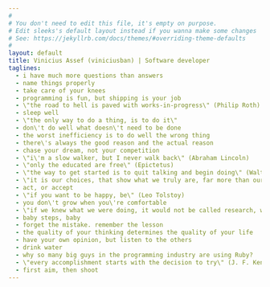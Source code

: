 ```yaml
---
#
# You don't need to edit this file, it's empty on purpose.
# Edit sleeks's default layout instead if you wanna make some changes
# See: https://jekyllrb.com/docs/themes/#overriding-theme-defaults
#
layout: default
title: Vinicius Assef (viniciusban) | Software developer
taglines:
  - i have much more questions than answers
  - name things properly
  - take care of your knees
  - programming is fun, but shipping is your job
  - \"the road to hell is paved with works-in-progress\" (Philip Roth)
  - sleep well
  - \"the only way to do a thing, is to do it\"
  - don\'t do well what doesn\'t need to be done
  - the worst inefficiency is to do well the wrong thing
  - there\'s always the good reason and the actual reason
  - chase your dream, not your competition
  - \"i\'m a slow walker, but I never walk back\" (Abraham Lincoln)
  - \"only the educated are free\" (Epictetus)
  - \"the way to get started is to quit talking and begin doing\" (Walt Disney)
  - \"it is our choices, that show what we truly are, far more than our abilities\" (J. K Rowling)
  - act, or accept
  - \"if you want to be happy, be\" (Leo Tolstoy)
  - you don\'t grow when you\'re comfortable
  - \"if we knew what we were doing, it would not be called research, would it?\" (A. Einstein)
  - baby steps, baby
  - forget the mistake. remember the lesson
  - the quality of your thinking determines the quality of your life
  - have your own opinion, but listen to the others
  - drink water
  - why so many big guys in the programming industry are using Ruby?
  - \"every accomplishment starts with the decision to try\" (J. F. Kennedy)
  - first aim, then shoot
---
```


